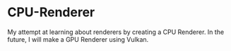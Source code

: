 # CPU-Renderer
My attempt at learning about renderers by creating a CPU Renderer. In the future, I will make a GPU Renderer using Vulkan.
